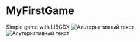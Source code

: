 # MyFirstGame
Simple game with LIBGDX 
![Альтернативный текст](http://www.picshare.ru/uploads/191107/UGGx2fo08d.jpg)
![Альтернативный текст](http://www.picshare.ru/uploads/191107/VX89S2Ja23.jpg)
